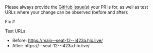 Please always provide the [GitHub issue(s)](../issues) your PR is for, as well as test URLs where your change can be observed (before and after):

Fix #<gh-issue-id>

Test URLs:
- Before: https://main--seat-12--l423a.hlx.live/
- After: https://<branch>--seat-12--l423a.hlx.live/
